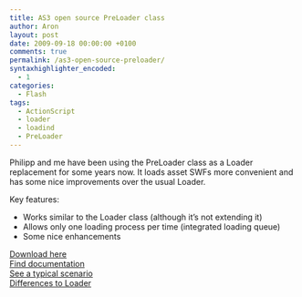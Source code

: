 ```yaml
---
title: AS3 open source PreLoader class
author: Aron
layout: post
date: 2009-09-18 00:00:00 +0100
comments: true
permalink: /as3-open-source-preloader/
syntaxhighlighter_encoded:
  - 1
categories:
  - Flash
tags:
  - ActionScript
  - loader
  - loadind
  - PreLoader
---
```

Philipp and me have been using the PreLoader class as a Loader replacement for some years now. It loads asset SWFs more convenient and has some nice improvements over the usual Loader.

Key features:

- Works similar to the Loader class (although it&#8217;s not extending it)  
- Allows only one loading process per time (integrated loading queue)  
- Some nice enhancements

<a href="http://code.google.com/p/as3-preloader-queue/" target="_blank">Download here</a>  
<a href="/examples/apdev_preloader/docs/" target="_blank">Find documentation</a>  
<a href="http://code.google.com/p/as3-preloader-queue/wiki/TypicalScenario" target="_blank">See a typical scenario</a>  
<a href="http://code.google.com/p/as3-preloader-queue/wiki/DifferenceToLoader" target="_blank">Differences to Loader</a> 